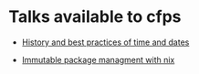 Talks available to cfps
=======================

- [History and best practices of time and dates](./time.md)

- [Immutable package managment with nix](./nix-intro.md)
